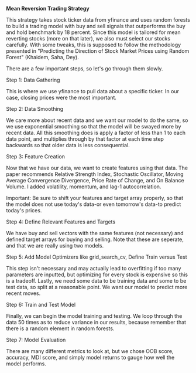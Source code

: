 **Mean Reversion Trading Strategy**

This strategy takes stock ticker data from yfinance and uses random forests to build a 
trading model with buy and sell signals that outperforms the buy and hold benchmark by
18 percent. Since this model is tailored for mean reverting stocks (more on that later), we also
must select our stocks carefully. With some tweaks, this is supposed to follow the methodology 
presented in "Predicting the Direction of Stock Market Prices using Random Forest" (Khaidem, Saha, Dey). 

There are a few important steps, so let's go through them slowly. 

Step 1: Data Gathering

This is where we use yfinance to pull data about a specific ticker. In our case, 
closing prices were the most important. 

Step 2: Data Smoothing 

We care more about recent data and we want our model to do the same, so we use 
exponential smoothing so that the model will be swayed more by recent data.
All this smoothing does is apply a factor of less than 1 to each data point, and 
multiplies through by that factor at each time step backwards so that older data
is less consequential. 

Step 3: Feature Creation

Now that we have our data, we want to create features using that data. 
The paper recommends Relative Strength Index, Stochastic Oscillator, 
Moving Average Convergence Divergence, Price Rate of Change, and 
On Balance Volume. I added volatility, momentum, and lag-1 autocorrelation. 

Important: Be sure to shift your features and target array properly, so that 
the model does not use today's data-or even tomorrow's data-to predict today's prices. 

Step 4: Define Relevant Features and Targets

We have buy and sell vectors with the same features (not necessary) and defined
target arrays for buying and selling. Note that these are seperate, and that we are 
really using two models.

Step 5: Add Model Optimizers like grid_search_cv, Define Train versus Test

This step isn't necessary and may actually lead to overfitting if too many parameters
are inputted, but optimizing for every stock is expensive so this is a tradeoff. Lastly, 
we need some data to be training data and some to be test data, so split at a reasonable 
point. We want our model to predict more recent moves.

Step 6: Train and Test Model

Finally, we can begin the model training and testing. We loop through the data 50 times
as to reduce variance in our results, because remember that there is a random element
in random forests. 

Step 7: Model Evaluation

There are many different metrics to look at, but we chose OOB score, accuracy, MDI score,
and simply model returns to gauge how well the model performs. 
